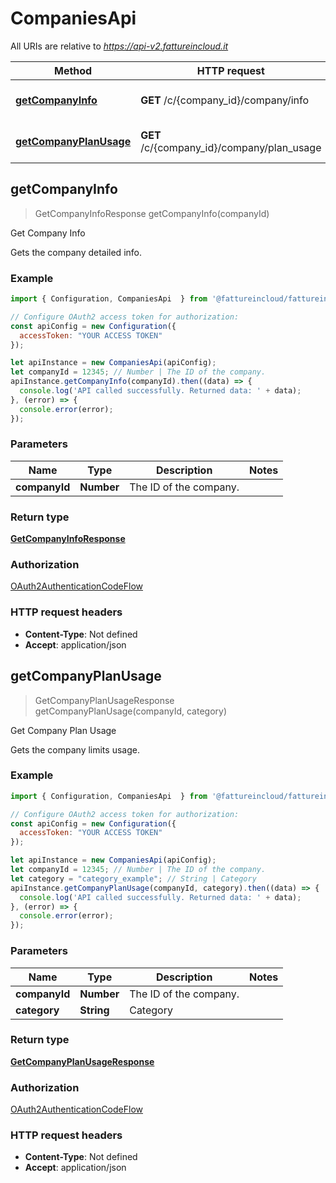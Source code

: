 # CompaniesApi

All URIs are relative to *https://api-v2.fattureincloud.it*

Method | HTTP request | Description
------------- | ------------- | -------------
[**getCompanyInfo**](CompaniesApi.md#getCompanyInfo) | **GET** /c/{company_id}/company/info | Get Company Info
[**getCompanyPlanUsage**](CompaniesApi.md#getCompanyPlanUsage) | **GET** /c/{company_id}/company/plan_usage | Get Company Plan Usage



## getCompanyInfo

> GetCompanyInfoResponse getCompanyInfo(companyId)

Get Company Info

Gets the company detailed info.

### Example

```javascript
import { Configuration, CompaniesApi  } from '@fattureincloud/fattureincloud-ts-sdk';

// Configure OAuth2 access token for authorization: 
const apiConfig = new Configuration({
  accessToken: "YOUR ACCESS TOKEN"
});

let apiInstance = new CompaniesApi(apiConfig);
let companyId = 12345; // Number | The ID of the company.
apiInstance.getCompanyInfo(companyId).then((data) => {
  console.log('API called successfully. Returned data: ' + data);
}, (error) => {
  console.error(error);
});

```

### Parameters


Name | Type | Description  | Notes
------------- | ------------- | ------------- | -------------
 **companyId** | **Number**| The ID of the company. | 

### Return type

[**GetCompanyInfoResponse**](GetCompanyInfoResponse.md)

### Authorization

[OAuth2AuthenticationCodeFlow](../README.md#OAuth2AuthenticationCodeFlow)

### HTTP request headers

- **Content-Type**: Not defined
- **Accept**: application/json


## getCompanyPlanUsage

> GetCompanyPlanUsageResponse getCompanyPlanUsage(companyId, category)

Get Company Plan Usage

Gets the company limits usage.

### Example

```javascript
import { Configuration, CompaniesApi  } from '@fattureincloud/fattureincloud-ts-sdk';

// Configure OAuth2 access token for authorization: 
const apiConfig = new Configuration({
  accessToken: "YOUR ACCESS TOKEN"
});

let apiInstance = new CompaniesApi(apiConfig);
let companyId = 12345; // Number | The ID of the company.
let category = "category_example"; // String | Category
apiInstance.getCompanyPlanUsage(companyId, category).then((data) => {
  console.log('API called successfully. Returned data: ' + data);
}, (error) => {
  console.error(error);
});

```

### Parameters


Name | Type | Description  | Notes
------------- | ------------- | ------------- | -------------
 **companyId** | **Number**| The ID of the company. | 
 **category** | **String**| Category | 

### Return type

[**GetCompanyPlanUsageResponse**](GetCompanyPlanUsageResponse.md)

### Authorization

[OAuth2AuthenticationCodeFlow](../README.md#OAuth2AuthenticationCodeFlow)

### HTTP request headers

- **Content-Type**: Not defined
- **Accept**: application/json

